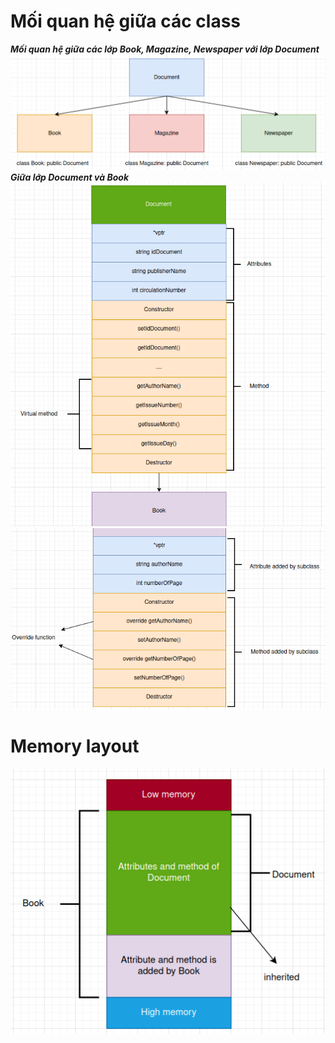# Mối quan hệ giữa các class 
***Mối quan hệ giữa các lớp Book, Magazine, Newspaper với lớp Document***
![alt text](./image/image-5.png)
***Giữa lớp Document và Book***
![alt text](./image/image-3.png)
 ![alt text](./image/image-2.png)

# Memory layout 
![alt text](./image/image-6.png)